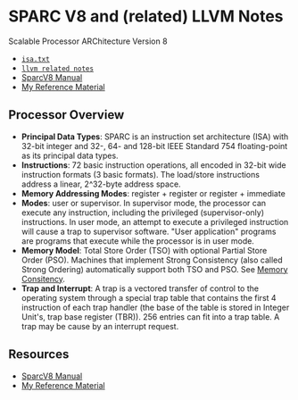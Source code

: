 SPARC V8 and (related) LLVM Notes
====================
Scalable Processor ARChitecture Version 8

* [`isa.txt`](isa.txt)
* [`llvm related notes`](../compilers/llvm/useful_commands.html)
* [SparcV8 Manual](../../mydata/git/ws/sparcv8-ajit-git/misc/references/sparcv8.pdf)
* [My Reference Material](../../mydata/git/ws/sparcv8-ajit-git/misc/references/)

Processor Overview
------------------

* **Principal Data Types**: SPARC is an instruction set architecture (ISA) with 32-bit integer and 32-, 64- and 128-bit IEEE Standard 754 floating-point as its principal data types.
* **Instructions**: 72 basic instruction operations, all encoded in 32-bit wide instruction formats (3 basic formats). The load/store instructions address a linear, 2^32-byte address space.
* **Memory Addressing Modes**: register + register or register + immediate
* **Modes**: user or supervisor. In supervisor mode, the processor can execute any instruction, including the privileged (supervisor-only) instructions. In user mode, an attempt to execute a privileged instruction will cause a trap to supervisor software. "User application" programs are programs that execute while the processor is in user mode.
* **Memory Model**: Total Store Order (TSO) with optional Partial Store Order (PSO). Machines that implement Strong Consistency (also called Strong Ordering) automatically support both TSO and PSO. See [Memory Consitency](https://homes.cs.washington.edu/~bornholt/post/memory-models.html).
* **Trap and Interrupt**: A trap is a vectored transfer of control to the operating system through a special trap table that contains the first 4 instruction of each trap handler (the base of the table is stored in Integer Unit's, trap base register (TBR)). 256 entries can fit into a trap table. A trap may be cause by an interrupt request.


Resources
-------------------

* [SparcV8 Manual](../../mydata/git/ws/sparcv8-ajit-git/misc/references/sparcv8.pdf)
* [My Reference Material](../../mydata/git/ws/sparcv8-ajit-git/misc/references/)


